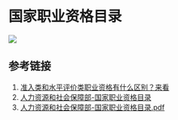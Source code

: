 # 国家职业资格目录

![](resources/images/Pasted%20image%2020240810235732.png)

## 参考链接

1. [准入类和水平评价类职业资格有什么区别？来看](https://baijiahao.baidu.com/s?id=1733686732504460952)
2. [人力资源和社会保障部-国家职业资格目录](https://www.mohrss.gov.cn/SYrlzyhshbzb/SYgundongxinwen/201710/t20171024_280005.html)
3. [人力资源和社会保障部-国家职业资格目录.pdf](https://www.mohrss.gov.cn/xxgk2020/fdzdgknr/zcfg/gfxwj/rcrs/202112/P020211202354560821450.pdf)